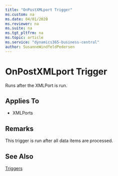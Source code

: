 ```yaml
---
title: "OnPostXMLport Trigger"
ms.custom: na
ms.date: 04/01/2020
ms.reviewer: na
ms.suite: na
ms.tgt_pltfrm: na
ms.topic: article
ms.service: "dynamics365-business-central"
author: SusanneWindfeldPedersen
---
```



# OnPostXMLport Trigger
Runs after the XMLPort is run.  
  
## Applies To  
- XMLPorts  
  
## Remarks  
 This trigger is run after all data items are processed.  
  
## See Also  
 [Triggers](devenv-triggers.md)